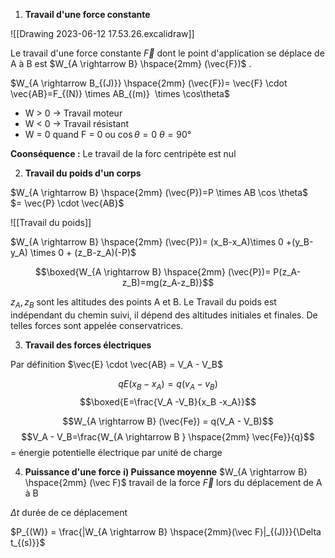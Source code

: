 1) **Travail d'une force constante** 

![[Drawing 2023-06-12 17.53.26.excalidraw]]

Le travail d'une force constante $\vec{F}$ dont le point d'application se déplace de A à B est $W_{A \rightarrow B} \hspace{2mm} (\vec{F})$ .

$W_{A \rightarrow B_{(J)}} \hspace{2mm} (\vec{F})= \vec{F} \cdot \vec{AB}=F_{(N)} \times AB_{(m)}  \times \cos\theta$ 

- W > 0 $\rightarrow$ Travail moteur
- W < 0 $\rightarrow$ Travail résistant
- W = 0 quand F = 0 ou $\cos \theta = 0$     $\theta = 90°$

**Coonséquence :** Le travail de la forc centripète est nul

2) **Travail du poids d'un corps**

$W_{A \rightarrow B} \hspace{2mm} (\vec{P})=P \times AB \cos \theta$  
                      $= \vec{P} \cdot \vec{AB}$

![[Travail du poids]]

$W_{A \rightarrow B} \hspace{2mm} (\vec{P})= (x_B-x_A)\times 0 +(y_B-y_A) \times 0 + (z_B-z_A)(-P)$

$$\boxed{W_{A \rightarrow B} \hspace{2mm} (\vec{P})= P(z_A-z_B)=mg(z_A-z_B)}$$

$z_A,z_B$  sont les altitudes des points A et B. Le Travail du poids est indépendant du chemin suivi, il dépend des altitudes initiales et finales. De telles forces sont appelée conservatrices.

3) **Travail des forces électriques**

Par définition $\vec{E} \cdot \vec{AB} = V_A - V_B$

$$qE(x_B - x_A) = q(v_A - v_B)$$
$$\boxed{E=\frac{V_A -V_B}{x_B -x_A}}$$

$$W_{A \rightarrow B} (\vec{Fe}) = q(V_A - V_B)$$
$$V_A - V_B=\frac{W_{A \rightarrow B } \hspace{2mm} \vec{Fe}}{q}$$
= énergie potentielle électrique par unité de charge

4) **Puissance d'une force**
 **i) Puissance moyenne**
$W_{A \rightarrow B} \hspace{2mm} (\vec F)$  travail de la force $\vec F$  lors du déplacement de A à B

$\Delta t$  durée de ce déplacement 

$P_{(W)} = \frac{|W_{A \rightarrow B} \hspace{2mm}(\vec F)|_{(J)}}{\Delta t_{(s)}}$
